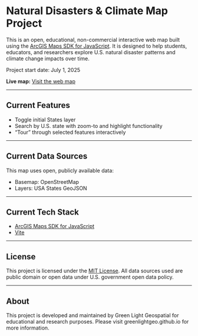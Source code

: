# Natural Disasters & Climate Map Project

This is an open, educational, non-commercial interactive web map built using the [ArcGIS Maps SDK for JavaScript](https://developers.arcgis.com/javascript/). It is designed to help students, educators, and researchers explore U.S. natural disaster patterns and climate change impacts over time.

Project start date:  July 1, 2025

**Live map:** [Visit the web map](https://greenlightgeo.github.io/natural-disasters-map/)

---

## Current Features

- Toggle initial States layer
- Search by U.S. state with zoom-to and highlight functionality
- “Tour” through selected features interactively

---

## Current Data Sources

This map uses open, publicly available data:
- Basemap:  OpenStreetMap
- Layers:  USA States GeoJSON

---

## Current Tech Stack

- [ArcGIS Maps SDK for JavaScript](https://developers.arcgis.com/javascript/)
- [Vite](https://vitejs.dev/)

---

## License

This project is licensed under the [MIT License](LICENSE). All data sources used are public domain or open data under U.S. government open data policy.

---

## About

This project is developed and maintained by Green Light Geospatial for educational and research purposes. Please visit greenlightgeo.github.io for more information.
